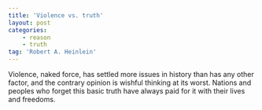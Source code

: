```yaml
---
title: 'Violence vs. truth'
layout: post
categories:
    - reason
    - truth
tag: 'Robert A. Heinlein'
---
```


Violence, naked force, has settled more issues in history than has any other factor, and the contrary opinion is wishful thinking at its worst. Nations and peoples who forget this basic truth have always paid for it with their lives and freedoms.